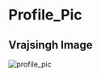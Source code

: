 # Profile_Pic
## Vrajsingh Image

![profile_pic](https://user-images.githubusercontent.com/45869380/187597937-a1857d0b-5e47-4eea-a53b-c2d7a26dfb65.jpg)
